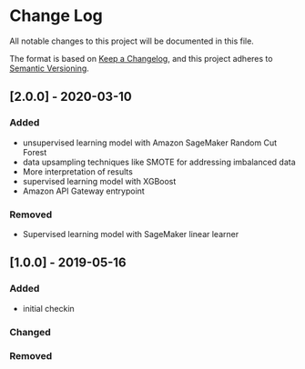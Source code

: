 # Change Log
All notable changes to this project will be documented in this file.

The format is based on [Keep a Changelog](https://keepachangelog.com/en/1.0.0/),
and this project adheres to [Semantic Versioning](https://semver.org/spec/v2.0.0.html).

## [2.0.0] - 2020-03-10
### Added
- unsupervised learning model with Amazon SageMaker Random Cut Forest
- data upsampling techniques like SMOTE for addressing imbalanced data
- More interpretation of results
- supervised learning model with XGBoost
- Amazon API Gateway entrypoint

### Removed
- Supervised learning model with SageMaker linear learner


## [1.0.0] - 2019-05-16
### Added
- initial checkin

### Changed

### Removed